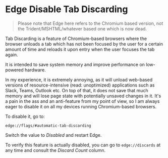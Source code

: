 # Edge Disable Tab Discarding

> Please note that Edge here refers to the Chromium based version, not the Trident/MSHTML/whatever based one which is now dead.

Tab Discarding is a feature of Chromium-based browsers where the browser unloads a tab which has not been focused by the user for
a certain amount of time and reloads it upon entry when the user focuses the tab again.

It is intended to save system memory and improve performance on low-powered hardware.

In my experience, it is extremely annoying, as it will unload web-based versions of resource-intensive (read: unoptimized) applications
such as Slack, Teams, Outlook etc. On top of that, it does not save that much memory and will lose page state with potentially unsaved
changes in it. It's a pain in the ass and an anti-feature from my point of view, so I am always eager to disable it on all my devices
running Chromium-based browsers.

To disable it, go to:

`edge://flags/#automatic-tab-discarding`

Switch the value to *Disabled* and restart Edge.

To verify this feature is actually disabled, you can go to `edge://discards` at any time and consult the *Discard Count* column.
